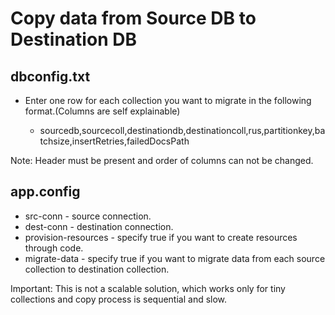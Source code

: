 # Copy data from Source DB to Destination DB

## dbconfig.txt
* Enter one row for each collection you want to migrate in the following format.(Columns are self explainable)

    * sourcedb,sourcecoll,destinationdb,destinationcoll,rus,partitionkey,batchsize,insertRetries,failedDocsPath

Note:  Header must be present and order of columns can not be changed.

## app.config

* src-conn - source connection.
* dest-conn - destination connection.
* provision-resources - specify true if you want to create resources through code.
* migrate-data - specify true if you want to migrate data from each source collection to destination collection.

Important: This is not a scalable solution, which works only for tiny collections and copy process is sequential and slow.
